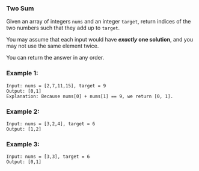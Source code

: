 ### Two Sum

Given an array of integers `nums` and an integer `target`, return indices of the two numbers such that they add up to `target`.

You may assume that each input would have ***exactly* one solution**, and you may not use the same element twice.

You can return the answer in any order.

### Example 1:

    Input: nums = [2,7,11,15], target = 9
    Output: [0,1]
    Explanation: Because nums[0] + nums[1] == 9, we return [0, 1].

### Example 2:

    Input: nums = [3,2,4], target = 6
    Output: [1,2]
    
### Example 3:

    Input: nums = [3,3], target = 6
    Output: [0,1]
